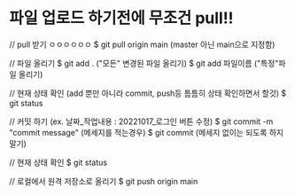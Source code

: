 # 파일 업로드 하기전에 무조건 pull!!
// pull 받기 ㅇㅇㅇㅇㅇㅇ
$ git pull origin main (master 아닌 main으로 지정함)

// 파일 올리기
$ git add . ("모든" 변경된 파일 올리기) 
$ git add 파일이름 ("특정"파일 올리기) 

// 현재 상태 확인 (add 뿐만 아니라 commit, push등 틈틈히 상태 확인하면서 할것)
$ git status

// 커밋 하기 (ex. 날짜_작업내용 : 20221017_로그인 버튼 수정)
$ git commit -m "commit message" (메세지를 적는경우)
$ git commit (메세지 없이는 되도록 하지말기)

// 현재 상태 확인
$ git status

// 로컬에서 원격 저장소로 올리기
$ git push origin main
